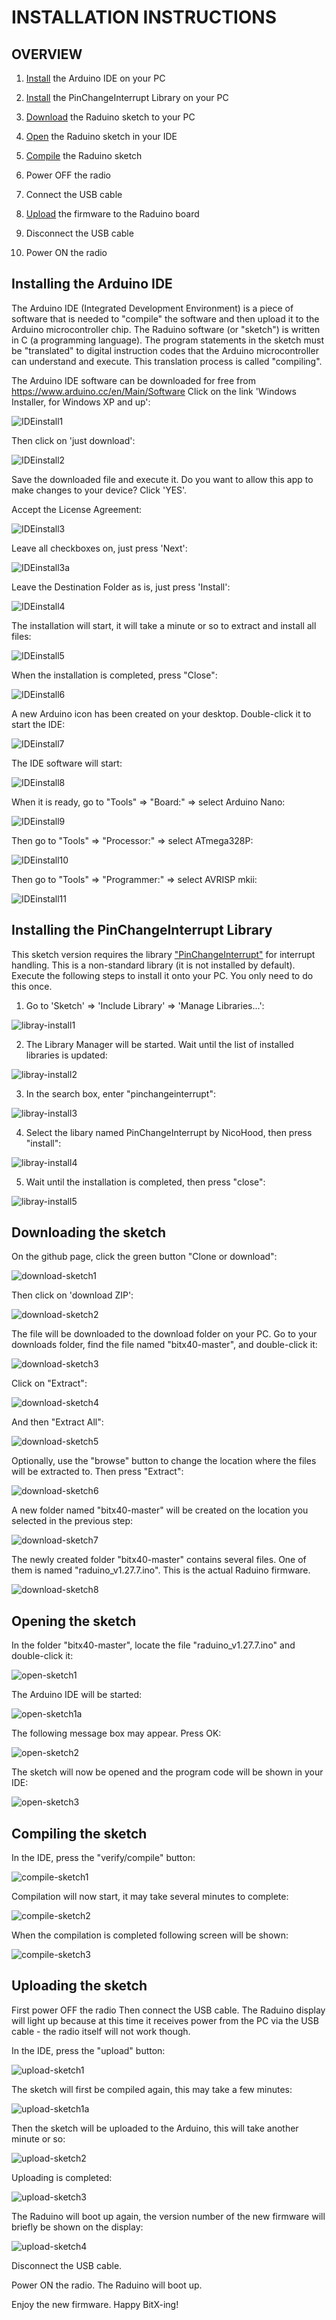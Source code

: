 # INSTALLATION INSTRUCTIONS
## OVERVIEW

1. [Install](#installing-the-arduino-ide) the Arduino IDE on your PC

2. [Install](#installing-the-pinchangeinterrupt-library) the PinChangeInterrupt Library on your PC

3. [Download](#downloading-the-sketch) the Raduino sketch to your PC

4. [Open](#opening-the-sketch) the Raduino sketch in your IDE

5. [Compile](#compiling-the-sketch) the Raduino sketch

6. Power OFF the radio

7. Connect the USB cable

8. [Upload](#uploading-the-sketch) the firmware to the Raduino board

9. Disconnect the USB cable

10. Power ON the radio

## Installing the Arduino IDE

The Arduino IDE (Integrated Development Environment) is a piece of software that is needed to "compile" the software and then upload it to the Arduino microcontroller chip.
The Raduino software (or "sketch") is written in C (a programming language). The program statements in the sketch must be "translated" to digital instruction codes that the Arduino microcontroller can understand and execute. This translation process is called "compiling".

The Arduino IDE software can be downloaded for free from https://www.arduino.cc/en/Main/Software
Click on the link 'Windows Installer, for Windows XP and up':

![IDEinstall1](IDEinstall1.png)

Then click on 'just download':

![IDEinstall2](IDEinstall2.png)

Save the downloaded file and execute it.
Do you want to allow this app to make changes to your device? Click 'YES'.

Accept the License Agreement:

![IDEinstall3](IDEinstall3.png)

Leave all checkboxes on, just press 'Next':

![IDEinstall3a](IDEinstall3a.png)

Leave the Destination Folder as is, just press 'Install':

![IDEinstall4](IDEinstall4.png)

The installation will start, it will take a minute or so to extract and install all files:

![IDEinstall5](IDEinstall5.png)

When the installation is completed, press "Close":

![IDEinstall6](IDEinstall6.png)

A new Arduino icon has been created on your desktop. Double-click it to start the IDE:

![IDEinstall7](IDEinstall7.PNG)

The IDE software will start:

![IDEinstall8](IDEinstall8.PNG)

When it is ready, go to "Tools" => "Board:" => select Arduino Nano:

![IDEinstall9](IDEinstall9.png)

Then go to "Tools" => "Processor:" => select ATmega328P:

![IDEinstall10](IDEinstall10.png)

Then go to "Tools" => "Programmer:" => select AVRISP mkii:

![IDEinstall11](IDEinstall11.png)

## Installing the PinChangeInterrupt Library

This sketch version requires the library ["PinChangeInterrupt"](https://playground.arduino.cc/Main/PinChangeInterrupt) for interrupt handling.
This is a non-standard library (it is not installed by default). Execute the following steps to install it onto your PC.
You only need to do this once.

1. Go to 'Sketch' => 'Include Library' => 'Manage Libraries...':

![libray-install1](library-install1.PNG)

2. The Library Manager will be started. Wait until the list of installed libraries is updated:

![libray-install2](library-install2.PNG)

3. In the search box, enter "pinchangeinterrupt":

![libray-install3](library-install3.PNG)

4. Select the libary named PinChangeInterrupt by NicoHood, then press "install":

![libray-install4](library-install4.PNG)

5. Wait until the installation is completed, then press "close":

![libray-install5](library-install5.PNG)

## Downloading the sketch

On the github page, click the green button "Clone or download":

![download-sketch1](download_sketch1.png)

Then click on 'download ZIP':

![download-sketch2](download_sketch2.png)

The file will be downloaded to the download folder on your PC.
Go to your downloads folder, find the file named "bitx40-master", and double-click it:

![download-sketch3](download_sketch3.png)

Click on "Extract":

![download-sketch4](download_sketch4.png)

And then "Extract All":

![download-sketch5](download_sketch5.png)

Optionally, use the "browse" button to change the location where the files will be extracted to.
Then press "Extract":

![download-sketch6](download_sketch6.png)

A new folder named "bitx40-master" will be created on the location you selected in the previous step:

![download-sketch7](download_sketch7.png)

The newly created folder "bitx40-master" contains several files. One of them is named "raduino_v1.27.7.ino". This is the actual Raduino firmware.

![download-sketch8](open_sketch1.png)

## Opening the sketch

In the folder "bitx40-master", locate the file "raduino_v1.27.7.ino" and double-click it:

![open-sketch1](open_sketch1.png)

The Arduino IDE will be started:

![open-sketch1a](IDEinstall8.PNG)

The following message box may appear. Press OK:

![open-sketch2](jp_open_sketch2.png)

The sketch will now be opened and the program code will be shown in your IDE:

![open-sketch3](jp_open_sketch3.PNG)

## Compiling the sketch

In the IDE, press the "verify/compile" button:

![compile-sketch1](compile_sketch1.png)

Compilation will now start, it may take several minutes to complete:

![compile-sketch2](compile_sketch2.png)

When the compilation is completed following screen will be shown:

![compile-sketch3](compile_sketch3.png)

## Uploading the sketch

First power OFF the radio
Then connect the USB cable.
The Raduino display will light up because at this time it receives power from the PC via the USB cable - the radio itself will not work though.

In the IDE, press the "upload" button:

![upload-sketch1](upload-sketch1.png)

The sketch will first be compiled again, this may take a few minutes:

![upload-sketch1a](compile_sketch2.png)

Then the sketch will be uploaded to the Arduino, this will take another minute or so:

![upload-sketch2](upload-sketch2.png)

Uploading is completed:

![upload-sketch3](upload-sketch3.png)

The Raduino will boot up again, the version number of the new firmware will briefly be shown on the display:

![upload-sketch4](upload-sketch4.png)

Disconnect the USB cable.

Power ON the radio. The Raduino will boot up.

Enjoy the new firmware. Happy BitX-ing!

